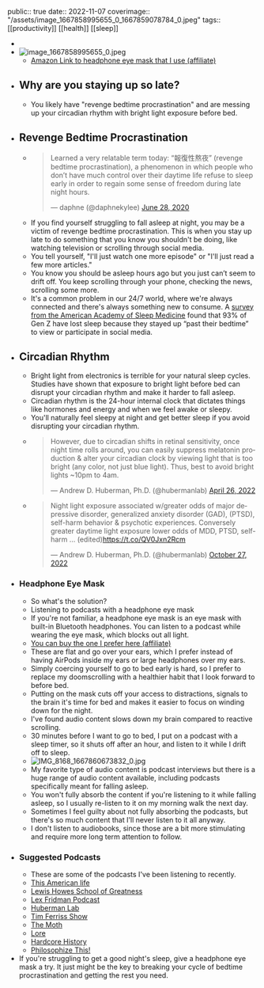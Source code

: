 public:: true
date:: 2022-11-07
coverimage:: "/assets/image_1667858995655_0_1667859078784_0.jpeg"
tags:: [[productivity]] [[health]] [[sleep]]

-
- ![image_1667858995655_0.jpeg](../assets/image_1667858995655_0_1667859078784_0.jpeg)
	- [Amazon Link to headphone eye mask that I use (affiliate)](https://www.amazon.com/dp/B07TPLZY74?tag=mus0a-21)
- ## Why are you staying up so late?
	- You likely have "revenge bedtime procrastination" and are messing up your circadian rhythm with bright light exposure before bed.
- ## Revenge Bedtime Procrastination
	- <blockquote class="twitter-tweet"><p lang="en" dir="ltr">Learned a very relatable term today: “報復性熬夜” (revenge bedtime procrastination), a phenomenon in which people who don’t have much control over their daytime life refuse to sleep early in order to regain some sense of freedom during late night hours.</p>&mdash; daphne (@daphnekylee) <a href="https://twitter.com/daphnekylee/status/1277101831693275136?ref_src=twsrc%5Etfw">June 28, 2020</a></blockquote> <script async src="https://platform.twitter.com/widgets.js" charset="utf-8"></script>
	- If you find yourself struggling to fall asleep at night, you may be a victim of revenge bedtime procrastination. This is when you stay up late to do something that you know you shouldn't be doing, like watching television or scrolling through social media.
	- You tell yourself, "I'll just watch one more episode" or "I'll just read a few more articles."
	- You know you should be asleep hours ago but you just can’t seem to drift off. You keep scrolling through your phone, checking the news, scrolling some more.
	- It's a common problem in our 24/7 world, where we're always connected and there's always something new to consume. A [survey from the American Academy of Sleep Medicine](https://aasm.org/are-you-tiktok-tired-93-of-gen-z-admit-to-staying-up-past-their-bedtime-due-to-social-media/) found that 93% of Gen Z have lost sleep because they stayed up “past their bedtime” to view or participate in social media.
- ## Circadian Rhythm
	- Bright light from electronics is terrible for your natural sleep cycles. Studies have shown that exposure to bright light before bed can disrupt your circadian rhythm and make it harder to fall asleep.
	- Circadian rhythm is the 24-hour internal clock that dictates things like hormones and energy and when we feel awake or sleepy.
	- You'll naturally feel sleepy at night and get better sleep if you avoid disrupting your circadian rhythm.
	- <blockquote class="twitter-tweet"><p lang="en" dir="ltr">However, due to circadian shifts in retinal sensitivity, once night time rolls around, you can easily suppress melatonin production &amp; alter your circadian clock by viewing light that is too bright (any color, not just blue light). Thus, best to avoid bright lights ~10pm to 4am.</p>&mdash; Andrew D. Huberman, Ph.D. (@hubermanlab) <a href="https://twitter.com/hubermanlab/status/1518987142453547009?ref_src=twsrc%5Etfw">April 26, 2022</a></blockquote> <script async src="https://platform.twitter.com/widgets.js" charset="utf-8"></script>
	- <blockquote class="twitter-tweet"><p lang="en" dir="ltr">Night light exposure associated w/greater odds of major depressive disorder, generalized anxiety disorder (GAD), (PTSD), self-harm behavior &amp; psychotic experiences. Conversely greater daytime light exposure lower odds of MDD, PTSD, self-harm … (edited)<a href="https://t.co/QV0Jxn2Rcm">https://t.co/QV0Jxn2Rcm</a></p>&mdash; Andrew D. Huberman, Ph.D. (@hubermanlab) <a href="https://twitter.com/hubermanlab/status/1585455763916345344?ref_src=twsrc%5Etfw">October 27, 2022</a></blockquote> <script async src="https://platform.twitter.com/widgets.js" charset="utf-8"></script>
- ### Headphone Eye Mask
	- So what's the solution?
	- Listening to podcasts with a headphone eye mask
	- If you're not familiar, a headphone eye mask is an eye mask with built-in Bluetooth headphones. You can listen to a podcast while wearing the eye mask, which blocks out all light.
	- [You can buy the one I prefer here (affiliate)](https://www.amazon.com/dp/B07TPLZY74?tag=mus0a-21)
	- These are flat and go over your ears, which I prefer instead of having AirPods inside my ears or large headphones over my ears.
	- Simply coercing yourself to go to bed early is hard, so I prefer to replace my doomscrolling with a healthier habit that I look forward to before bed.
	- Putting on the mask cuts off your access to distractions, signals to the brain it's time for bed and makes it easier to focus on winding down for the night.
	- I've found audio content slows down my brain compared to reactive scrolling.
	- 30 minutes before I want to go to bed, I put on a podcast with a sleep timer, so it shuts off after an hour, and listen to it while I drift off to sleep.
	- ![IMG_8168_1667860673832_0.jpg](../assets/IMG_8168_1667860673832_0_1667947938192_0.jpg)
	- My favorite type of audio content is podcast interviews but there is a huge range of audio content available, including podcasts specifically meant for falling asleep.
	- You won't fully absorb the content if you're listening to it while falling asleep, so I usually re-listen to it on my morning walk the next day.
	- Sometimes I feel guilty about not fully absorbing the podcasts, but there's so much content that I'll never listen to it all anyway.
	- I don't listen to audiobooks, since those are a bit more stimulating and require more long term attention to follow.
- ### Suggested Podcasts
	- These are some of the podcasts I've been listening to recently.
	- [This American life](https://www.thisamericanlife.org)
	- [Lewis Howes School of Greatness](https://lewishowes.com/sogpodcast/)
	- [Lex Fridman Podcast](https://lexfridman.com/podcast/)
	- [Huberman Lab](https://hubermanlab.com/category/podcast-episodes/)
	- [Tim Ferriss Show](https://tim.blog/podcast/)
	- [The Moth](https://themoth.org/podcast)
	- [Lore](https://www.lorepodcast.com/episodes)
	- [Hardcore History](https://www.dancarlin.com/hardcore-history-series/)
	- [Philosophize This!](https://www.philosophizethis.org/podcasts)
- If you're struggling to get a good night's sleep, give a headphone eye mask a try. It just might be the key to breaking your cycle of bedtime procrastination and getting the rest you need.